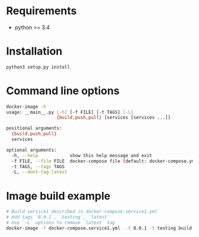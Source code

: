 # Requirements
* python >= 3.4

# Installation
```bash
python3 setup.py install
```

# Command line options
```bash
docker-image -h
usage: __main__.py [-h] [-f FILE] [-t TAGS] [-L]
                   {build,push,pull} [services [services ...]]

positional arguments:
  {build,push,pull}
  services

optional arguments:
  -h, --help            show this help message and exit
  -f FILE, --file FILE  docker-compose file (default: docker-compose.yml)
  -t TAGS, --tags TAGS
  -L, --dont-tag-latest
```

# Image build example
```bash
# Build service1 described in docker-compose.service1.yml
# Add tags `0.0.1`, `testing`, `latest`
# Use `-L` options to remove `latest` tag
docker-image -f docker-compose.service1.yml  -t 0.0.1 -t testing build service1
```
